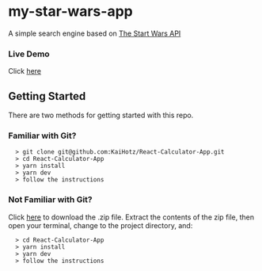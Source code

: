 # my-star-wars-app
A simple search engine based on [The Start Wars API](https://swapi.dev/)

### Live Demo
Click [here](https://kaihotz.github.io/my-star-wars-app/)

## Getting Started

There are two methods for getting started with this repo.

### Familiar with Git?
```
  > git clone git@github.com:KaiHotz/React-Calculator-App.git
  > cd React-Calculator-App
  > yarn install
  > yarn dev
  > follow the instructions
```

### Not Familiar with Git?
Click [here](https://github.com/KaiHotz/my-star-wars-app/archive/refs/heads/main.zip) to download the .zip file.  Extract the contents of the zip file, then open your terminal, change to the project directory, and:
```
  > cd React-Calculator-App
  > yarn install
  > yarn dev
  > follow the instructions
```
